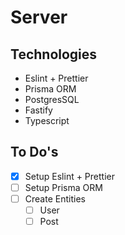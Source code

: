 # Server

## Technologies
* Eslint + Prettier
* Prisma ORM
* PostgresSQL
* Fastify
* Typescript

## To Do's
* [x] Setup Eslint + Prettier
* [ ] Setup Prisma ORM
* [ ] Create Entities
  * [ ] User
  * [ ] Post